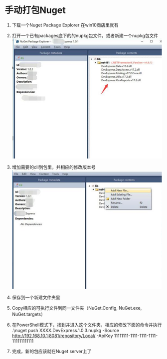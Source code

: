 # 手动打包Nuget

1. 下载一个Nuget Package Explorer 在win10商店里就有

2. 打开一个已有packages底下的的nupkg包文件，或者新建一个nupkg包文件
    ![Nuget包](images/20180504-1.jpg)
3. 增加需要的dll到包里，并相应的修改版本号
    ![Nuget包](images/20180504-2.jpg)
4. 保存到一个新建文件夹里

5. Copy相应的可执行文件到同一文件夹（NuGet.Config, NuGet.exe, NuGet.targets）

6. 在PowerShell模式下，找到并进入这个文件夹，相应的修改下面的命令并执行
.\nuget push XXXX.DevExpress.1.0.3.nupkg -Source http://192.168.10.1:8081/repository/Local/ -ApiKey 11111111-1111-1111-1111-111111111111

7. 完成，新的包应该就在Nuget server上了